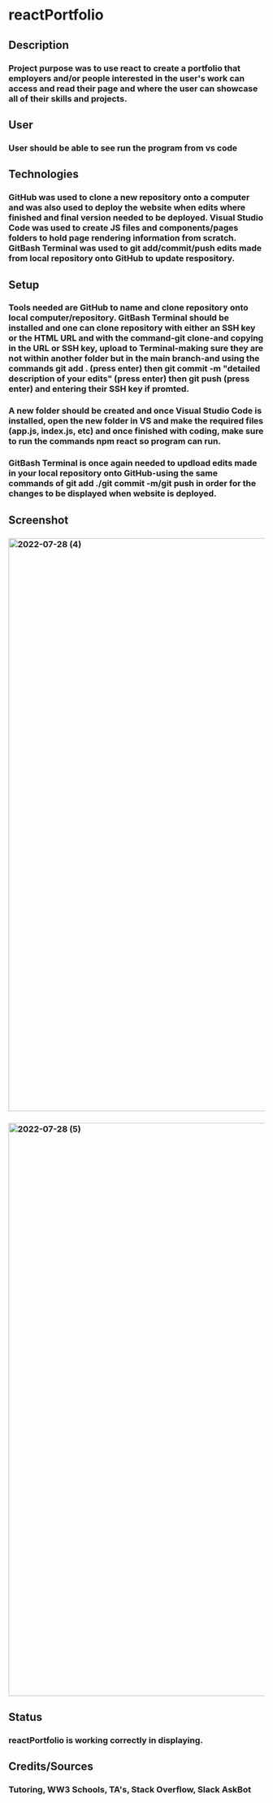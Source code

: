 # reactPortfolio
## Description
### Project purpose was to use react to create a portfolio that employers and/or people interested in the user's work can access and read their page and where the user can showcase all of their skills and projects.
## User
### User should be able to see run the program from vs code
## Technologies
### GitHub was used to clone a new repository onto a computer and was also used to deploy the website when edits where finished and final version needed to be deployed. Visual Studio Code was used to create JS files and components/pages folders to hold page rendering information from scratch. GitBash Terminal was used to git add/commit/push edits made from local repository onto GitHub to update respository.
## Setup
### Tools needed are GitHub to name and clone repository onto local computer/repository. GitBash Terminal should be installed and one can clone repository with either an SSH key or the HTML URL and with the command-git clone-and copying in the URL or SSH key, upload to Terminal-making sure they are not within another folder but in the main branch-and using the commands git add . (press enter) then git commit -m "detailed description of your edits" (press enter) then git push (press enter) and entering their SSH key if promted. 
### A new folder should be created and once Visual Studio Code is installed, open the new folder in VS and make the required files (app.js, index.js, etc) and once finished with coding, make sure to run the commands npm react so program can run.
### GitBash Terminal is once again needed to updload edits made in your local repository onto GitHub-using the same commands of git add ./git commit -m/git push in order for the changes to be displayed when website is deployed. 
## Screenshot
### <img width="1128" alt="2022-07-28 (4)" src="https://user-images.githubusercontent.com/104933717/181662662-8c9c2652-ae0e-44a6-aa09-54b6fceb7cc7.png">
### <img width="1128" alt="2022-07-28 (5)" src="https://user-images.githubusercontent.com/104933717/181662692-fee39e07-edb0-4d2a-9217-2e71bf31eebd.png">
## Status 
### reactPortfolio is working correctly in displaying.  
## Credits/Sources 
### Tutoring, WW3 Schools, TA's, Stack Overflow, Slack AskBot
